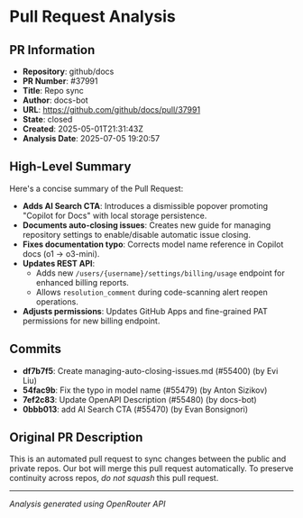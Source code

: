 # Pull Request Analysis

## PR Information
- **Repository**: github/docs
- **PR Number**: #37991
- **Title**: Repo sync
- **Author**: docs-bot
- **URL**: https://github.com/github/docs/pull/37991
- **State**: closed
- **Created**: 2025-05-01T21:31:43Z
- **Analysis Date**: 2025-07-05 19:20:57

## High-Level Summary

Here's a concise summary of the Pull Request:

- **Adds AI Search CTA**: Introduces a dismissible popover promoting "Copilot for Docs" with local storage persistence.
- **Documents auto-closing issues**: Creates new guide for managing repository settings to enable/disable automatic issue closing.
- **Fixes documentation typo**: Corrects model name reference in Copilot docs (o1 → o3-mini).
- **Updates REST API**:
  - Adds new `/users/{username}/settings/billing/usage` endpoint for enhanced billing reports.
  - Allows `resolution_comment` during code-scanning alert reopen operations.
- **Adjusts permissions**: Updates GitHub Apps and fine-grained PAT permissions for new billing endpoint.

## Commits

- **df7b7f5**: Create managing-auto-closing-issues.md (#55400) (by Evi Liu)
- **54fac9b**: Fix the typo in model name (#55479) (by Anton Sizikov)
- **7ef2c83**: Update OpenAPI Description (#55480) (by docs-bot)
- **0bbb013**: add AI Search CTA (#55470) (by Evan Bonsignori)


## Original PR Description


This is an automated pull request to sync changes between the public and private repos.
Our bot will merge this pull request automatically.
To preserve continuity across repos, _do not squash_ this pull request.


---
*Analysis generated using OpenRouter API*
